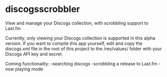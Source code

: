 discogsscrobbler
================

View and manage your Discogs collection, with scrobbling support to Last.fm

Currently, only viewing your Discogs collection is supported in this alpha version.
If you want to compile this app yourself, edit and copy the discogs.xml file in the root of this project to the /res/values/ folder with your Discogs API key and secret.

Coming functionality:
-searching discogs
-scrobbling a release to Last.fm
-now playing mode
